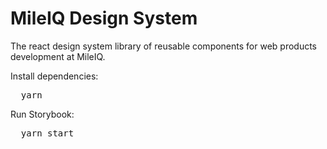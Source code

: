 <h1>MileIQ Design System</h1>

<p>
  The react design system library of reusable components for web products development at MileIQ.
</p>

<p>Install dependencies:</p>
<pre>
  yarn
</pre>

<p>Run Storybook:</p>
<pre>
  yarn start
</pre>
